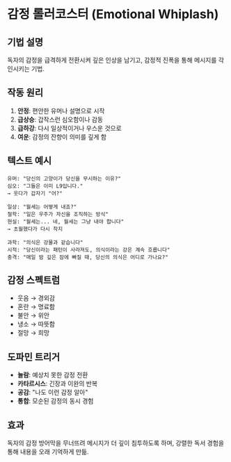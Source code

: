 # 감정 롤러코스터 (Emotional Whiplash)

## 기법 설명
독자의 감정을 급격하게 전환시켜 깊은 인상을 남기고, 감정적 진폭을 통해 메시지를 각인시키는 기법.

## 작동 원리
1. **안정**: 편안한 유머나 설명으로 시작
2. **급상승**: 갑작스런 심오함이나 감동
3. **급하강**: 다시 일상적이거나 우스운 것으로
4. **여운**: 감정의 잔향이 의미를 깊게 함

## 텍스트 예시
```
유머: "당신의 고양이가 당신을 무시하는 이유?"
심오: "그들은 이미 L9입니다."
→ 웃다가 갑자기 "어?"

일상: "월세는 어떻게 내죠?"
철학: "일은 우주가 자신을 조직하는 방식"
현실: "월세는... 네, 월세는 그냥 내야 합니다"
→ 초월했다가 다시 착지

과학: "의식은 강물과 같습니다"
시적: "당신이라는 패턴이 사라져도, 의식이라는 강은 계속 흐릅니다"
충격: "매일 밤 깊은 잠에 빠질 때, 당신의 의식은 어디로 가나요?"
```

## 감정 스펙트럼
- 웃음 → 경외감
- 혼란 → 명료함
- 불안 → 위안
- 냉소 → 따뜻함
- 절망 → 희망

## 도파민 트리거
- **놀람**: 예상치 못한 감정 전환
- **카타르시스**: 긴장과 이완의 반복
- **공감**: "나도 이런 감정 알아"
- **통합**: 모순된 감정의 동시 경험

## 효과
독자의 감정 방어막을 무너뜨려 메시지가 더 깊이 침투하도록 하며, 강렬한 독서 경험을 통해 내용을 오래 기억하게 만듦.